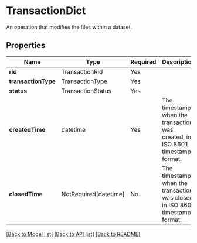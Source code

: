 # TransactionDict

An operation that modifies the files within a dataset.


## Properties
| Name | Type | Required | Description |
| ------------ | ------------- | ------------- | ------------- |
**rid** | TransactionRid | Yes |  |
**transactionType** | TransactionType | Yes |  |
**status** | TransactionStatus | Yes |  |
**createdTime** | datetime | Yes | The timestamp when the transaction was created, in ISO 8601 timestamp format. |
**closedTime** | NotRequired[datetime] | No | The timestamp when the transaction was closed, in ISO 8601 timestamp format. |


[[Back to Model list]](../../README.md#models-v1-link) [[Back to API list]](../../README.md#documentation-for-api-endpoints) [[Back to README]](../../README.md)
